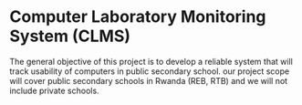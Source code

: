 # Computer Laboratory Monitoring System (CLMS)

The general objective of this project is to develop a reliable system that will track usability of computers in public secondary school. our project scope will cover public secondary schools in Rwanda (REB, RTB) and we will not include private schools.
